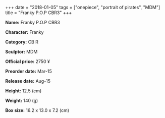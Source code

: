 +++
date = "2018-01-05"
tags = ["onepiece", "portrait of pirates", "MDM"]
title = "Franky P.O.P CBR3"
+++

**Name:** Franky P.O.P CBR3

**Character:** Franky

**Category:** CB  R 

**Sculptor:** MDM

**Official price:** 2750 ¥

**Preorder date:** Mar-15

**Release date:** Aug-15

**Height:** 12.5 (cm)

**Weight:** 140 (g)

**Box size:** 16.2 x 13.0 x 7.2 (cm)


